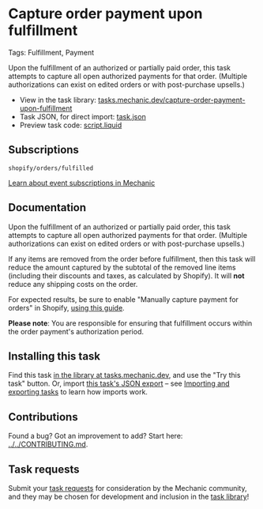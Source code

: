 # Capture order payment upon fulfillment

Tags: Fulfillment, Payment

Upon the fulfillment of an authorized or partially paid order, this task attempts to capture all open authorized payments for that order. (Multiple authorizations can exist on edited orders or with post-purchase upsells.)

* View in the task library: [tasks.mechanic.dev/capture-order-payment-upon-fulfillment](https://tasks.mechanic.dev/capture-order-payment-upon-fulfillment)
* Task JSON, for direct import: [task.json](../../tasks/capture-order-payment-upon-fulfillment.json)
* Preview task code: [script.liquid](./script.liquid)

## Subscriptions

```liquid
shopify/orders/fulfilled
```

[Learn about event subscriptions in Mechanic](https://learn.mechanic.dev/core/tasks/subscriptions)

## Documentation

Upon the fulfillment of an authorized or partially paid order, this task attempts to capture all open authorized payments for that order. (Multiple authorizations can exist on edited orders or with post-purchase upsells.)

If any items are removed from the order before fulfillment, then this task will reduce the amount captured by the subtotal of the removed line items (including their discounts and taxes, as calculated by Shopify). It will  **not** reduce any shipping costs on the order.

For expected results, be sure to enable "Manually capture payment for orders" in Shopify, [using this guide](https://help.shopify.com/en/manual/payments/payment-authorization#set-up-manual-capture-of-credit-card-payments).

__Please note__: You are responsible for ensuring that fulfillment occurs within the order payment's authorization period.

## Installing this task

Find this task [in the library at tasks.mechanic.dev](https://tasks.mechanic.dev/capture-order-payment-upon-fulfillment), and use the "Try this task" button. Or, import [this task's JSON export](../../tasks/capture-order-payment-upon-fulfillment.json) – see [Importing and exporting tasks](https://learn.mechanic.dev/core/tasks/import-and-export) to learn how imports work.

## Contributions

Found a bug? Got an improvement to add? Start here: [../../CONTRIBUTING.md](../../CONTRIBUTING.md).

## Task requests

Submit your [task requests](https://mechanic.canny.io/task-requests) for consideration by the Mechanic community, and they may be chosen for development and inclusion in the [task library](https://tasks.mechanic.dev/)!

